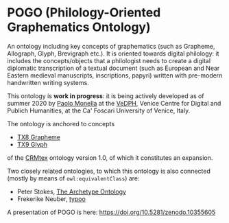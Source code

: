 # POGO (Philology-Oriented Graphematics Ontology)


An ontology including key concepts of graphematics (such as Grapheme, Allograph, Glyph, Brevigraph etc.). It is oriented towards digital philology: it includes the concepts/objects that a philologist needs to create a digital diplomatic transcription of a textual document (such as European and Near Eastern medieval manuscripts, inscriptions, papyri) written with pre-modern handwritten writing systems.

This ontology is **work in progress**: it is being actively developed as of summer 2020 by [Paolo Monella](http://www1.unipa.it/paolo.monella/) at the [VeDPH](https://unive.it/vedph), Venice Centre for Digital and Publich Humanities, at the Ca' Foscari University of Venice, Italy.

The ontology is anchored to concepts

- [TX8 Grapheme](http://www.cidoc-crm.org/extensions/crmtex/TX8_Grapheme)
- [TX9 Glyph](http://www.cidoc-crm.org/extensions/crmtex/TX9_Glyph)

of the [CRMtex](http://www.cidoc-crm.org/crmtex/sites/default/files/CRMtex_v1.0_March_2020.pdf) ontology version 1.0, of which it constitutes an expansion.

Two closely related ontologies, to which this ontology is also connected (mostly by means of `owl:equivalentClass`) are:
- Peter Stokes, [The Archetype Ontology](https://github.com/pastokes/archetype-ontology)
- Frekerike Neuber, [typoo](https://github.com/FrederikeNeuber/typoo/)

A presentation of POGO is here: <https://doi.org/10.5281/zenodo.10355605>
